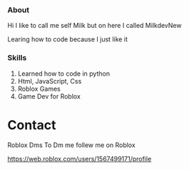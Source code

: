 ### About

Hi I like to call me self Milk but on here I called MilkdevNew

Learing how to code because I just like it

### Skills
1. Learned how to code in python
2. Html, JavaScript, Css
3. Roblox Games
4. Game Dev for Roblox

# Contact

Roblox Dms
To Dm me follew me on Roblox

https://web.roblox.com/users/1567499171/profile
